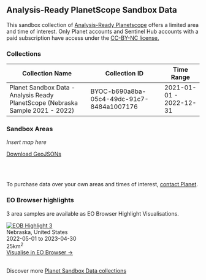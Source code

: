 ## Analysis-Ready PlanetScope Sandbox Data

<p> This sandbox collection of  <a href="../analysis-ready-planetscope/">Analysis-Ready Planetscope</a> offers a limited area and time of interest. Only Planet accounts and Sentinel Hub accounts with a paid subscription have access under the <a href="https://creativecommons.org/licenses/by-nc/4.0/">CC-BY-NC license.</a></p>

### Collections

<table>
  <thead>
    <tr>
      <th>Collection Name</th>
      <th>Collection ID</th>
      <th>Time Range</th>
    </tr>
  </thead>
  <tbody>
    <tr>
      <td>Planet Sandbox Data - Analysis Ready PlanetScope (Nebraska Sample 2021 - 2022)</td>
      <td>BYOC-b690a8ba-05c4-49dc-91c7-8484a1007176</td>
      <td>2021-01-01 - 2022-12-31</td>
    </tr>
   </tbody>
</table>

### Sandbox Areas
*Insert map here*

<a href="" download>Download GeoJSONs</a>

<br>
<br>

To purchase data over your own areas and times of interest, <a href="https://www.planet.com/contact-sales/#contact-sales)" target="_blank">contact Planet</a>.

### EO Browser highlights
3 area samples are available as EO Browser Highlight Visualisations.
<br>

<div class="container33">
    <div class="image-card">
    <a href='https://apps.sentinel-hub.com/eo-browser/?zoom=12&lat=40.8408&lng=-96.5355&themeId=PLANET_SANDBOX&visualizationUrl=https%3A%2F%2Fservices.sentinel-hub.com%2Fogc%2Fwms%2F415887db-d2e7-4a13-b076-70f3135bd821&datasetId=b690a8ba-05c4-49dc-91c7-8484a1007176&fromTime=2022-12-22T00%3A00%3A00.000Z&toTime=2022-12-22T23%3A59%3A59.999Z&layerId=TRUE-COLOR &demSource3D="MAPZEN”'><img src="analysis-ready-planetscope.png" alt="EOB Highlight 3" class="imagette"></a>
        <div class="info">
            <div class="title">Nebraska, United States</div>
            <div class="text">
                2022-05-01 to 2023-04-30<br>
                25km<sup>2</sup>
            </div>
            <div class="eob-link"><a href='https://apps.sentinel-hub.com/eo-browser/?zoom=12&lat=40.8408&lng=-96.5355&themeId=PLANET_SANDBOX&visualizationUrl=https%3A%2F%2Fservices.sentinel-hub.com%2Fogc%2Fwms%2F415887db-d2e7-4a13-b076-70f3135bd821&datasetId=b690a8ba-05c4-49dc-91c7-8484a1007176&fromTime=2022-12-22T00%3A00%3A00.000Z&toTime=2022-12-22T23%3A59%3A59.999Z&layerId=TRUE-COLOR &demSource3D="MAPZEN”'>Visualise in EO Browser -></a></div>
        </div>
    </div>
</div>
<br>

Discover more [Planet Sandbox Data collections](../planet-sandbox-data/)

